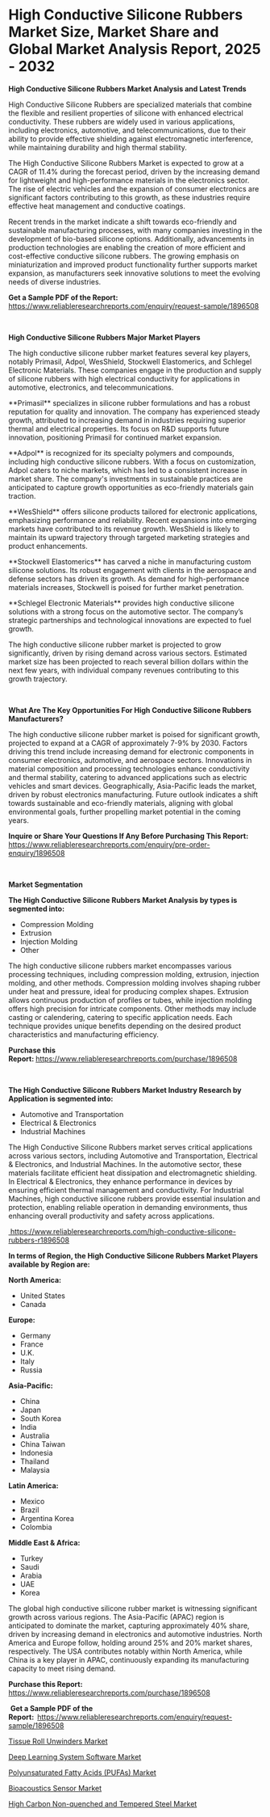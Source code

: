 <p><h1>High Conductive Silicone Rubbers Market Size, Market Share and Global Market Analysis Report, 2025 - 2032</h1></p><p><strong>High Conductive Silicone Rubbers Market Analysis and Latest Trends</strong></p>
<p><p>High Conductive Silicone Rubbers are specialized materials that combine the flexible and resilient properties of silicone with enhanced electrical conductivity. These rubbers are widely used in various applications, including electronics, automotive, and telecommunications, due to their ability to provide effective shielding against electromagnetic interference, while maintaining durability and high thermal stability. </p><p>The High Conductive Silicone Rubbers Market is expected to grow at a CAGR of 11.4% during the forecast period, driven by the increasing demand for lightweight and high-performance materials in the electronics sector. The rise of electric vehicles and the expansion of consumer electronics are significant factors contributing to this growth, as these industries require effective heat management and conductive coatings. </p><p>Recent trends in the market indicate a shift towards eco-friendly and sustainable manufacturing processes, with many companies investing in the development of bio-based silicone options. Additionally, advancements in production technologies are enabling the creation of more efficient and cost-effective conductive silicone rubbers. The growing emphasis on miniaturization and improved product functionality further supports market expansion, as manufacturers seek innovative solutions to meet the evolving needs of diverse industries.</p></p>
<p><strong>Get a Sample PDF of the Report:&nbsp;</strong> <a href="https://www.reliableresearchreports.com/enquiry/request-sample/1896508?utm_campaign=36&utm_medium=2&utm_source=Github&utm_content=ia&utm_term=13012025&utm_id=high-conductive-silicone-rubbers">https://www.reliableresearchreports.com/enquiry/request-sample/1896508</a></p>
<p>&nbsp;</p>
<p><strong>High Conductive Silicone Rubbers Major Market Players</strong></p>
<p><p>The high conductive silicone rubber market features several key players, notably Primasil, Adpol, WesShield, Stockwell Elastomerics, and Schlegel Electronic Materials. These companies engage in the production and supply of silicone rubbers with high electrical conductivity for applications in automotive, electronics, and telecommunications.</p><p>**Primasil** specializes in silicone rubber formulations and has a robust reputation for quality and innovation. The company has experienced steady growth, attributed to increasing demand in industries requiring superior thermal and electrical properties. Its focus on R&D supports future innovation, positioning Primasil for continued market expansion.</p><p>**Adpol** is recognized for its specialty polymers and compounds, including high conductive silicone rubbers. With a focus on customization, Adpol caters to niche markets, which has led to a consistent increase in market share. The company's investments in sustainable practices are anticipated to capture growth opportunities as eco-friendly materials gain traction.</p><p>**WesShield** offers silicone products tailored for electronic applications, emphasizing performance and reliability. Recent expansions into emerging markets have contributed to its revenue growth. WesShield is likely to maintain its upward trajectory through targeted marketing strategies and product enhancements.</p><p>**Stockwell Elastomerics** has carved a niche in manufacturing custom silicone solutions. Its robust engagement with clients in the aerospace and defense sectors has driven its growth. As demand for high-performance materials increases, Stockwell is poised for further market penetration.</p><p>**Schlegel Electronic Materials** provides high conductive silicone solutions with a strong focus on the automotive sector. The company’s strategic partnerships and technological innovations are expected to fuel growth.</p><p>The high conductive silicone rubber market is projected to grow significantly, driven by rising demand across various sectors. Estimated market size has been projected to reach several billion dollars within the next few years, with individual company revenues contributing to this growth trajectory.</p></p>
<p>&nbsp;</p>
<p><strong>What Are The Key Opportunities For High Conductive Silicone Rubbers Manufacturers?</strong></p>
<p><p>The high conductive silicone rubber market is poised for significant growth, projected to expand at a CAGR of approximately 7-9% by 2030. Factors driving this trend include increasing demand for electronic components in consumer electronics, automotive, and aerospace sectors. Innovations in material composition and processing technologies enhance conductivity and thermal stability, catering to advanced applications such as electric vehicles and smart devices. Geographically, Asia-Pacific leads the market, driven by robust electronics manufacturing. Future outlook indicates a shift towards sustainable and eco-friendly materials, aligning with global environmental goals, further propelling market potential in the coming years.</p></p>
<p><strong>Inquire or Share Your Questions If Any Before Purchasing This Report:</strong> <a href="https://www.reliableresearchreports.com/enquiry/pre-order-enquiry/1896508?utm_campaign=36&utm_medium=2&utm_source=Github&utm_content=ia&utm_term=13012025&utm_id=high-conductive-silicone-rubbers">https://www.reliableresearchreports.com/enquiry/pre-order-enquiry/1896508</a></p>
<p>&nbsp;</p>
<p><strong>Market Segmentation</strong></p>
<p><strong>The High Conductive Silicone Rubbers Market Analysis by types is segmented into:</strong></p>
<p><ul><li>Compression Molding</li><li>Extrusion</li><li>Injection Molding</li><li>Other</li></ul></p>
<p><p>The high conductive silicone rubbers market encompasses various processing techniques, including compression molding, extrusion, injection molding, and other methods. Compression molding involves shaping rubber under heat and pressure, ideal for producing complex shapes. Extrusion allows continuous production of profiles or tubes, while injection molding offers high precision for intricate components. Other methods may include casting or calendering, catering to specific application needs. Each technique provides unique benefits depending on the desired product characteristics and manufacturing efficiency.</p></p>
<p><strong>Purchase this Report:&nbsp;</strong><a href="https://www.reliableresearchreports.com/purchase/1896508?utm_campaign=36&utm_medium=2&utm_source=Github&utm_content=ia&utm_term=13012025&utm_id=high-conductive-silicone-rubbers">https://www.reliableresearchreports.com/purchase/1896508</a></p>
<p>&nbsp;</p>
<p><strong>The High Conductive Silicone Rubbers Market Industry Research by Application is segmented into:</strong></p>
<p><ul><li>Automotive and Transportation</li><li>Electrical & Electronics</li><li>Industrial Machines</li></ul></p>
<p><p>The High Conductive Silicone Rubbers market serves critical applications across various sectors, including Automotive and Transportation, Electrical & Electronics, and Industrial Machines. In the automotive sector, these materials facilitate efficient heat dissipation and electromagnetic shielding. In Electrical & Electronics, they enhance performance in devices by ensuring efficient thermal management and conductivity. For Industrial Machines, high conductive silicone rubbers provide essential insulation and protection, enabling reliable operation in demanding environments, thus enhancing overall productivity and safety across applications.</p></p>
<p><a href="https://www.reliableresearchreports.com/high-conductive-silicone-rubbers-r1896508?utm_campaign=36&utm_medium=2&utm_source=Github&utm_content=ia&utm_term=13012025&utm_id=high-conductive-silicone-rubbers">&nbsp;https://www.reliableresearchreports.com/high-conductive-silicone-rubbers-r1896508</a></p>
<p><strong>In terms of Region, the High Conductive Silicone Rubbers Market Players available by Region are:</strong></p>
<p>
    <p> <strong> North America: </strong>
        <ul>
            <li>United States</li>
            <li>Canada</li>
        </ul>
        </p> 
    <p> <strong> Europe: </strong>
        <ul>
            <li>Germany</li>
            <li>France</li>
            <li>U.K.</li>
            <li>Italy</li>
            <li>Russia</li>
        </ul>
        </p> 
    <p> <strong> Asia-Pacific: </strong>
        <ul>
            <li>China</li>
            <li>Japan</li>
            <li>South Korea</li>
            <li>India</li>
            <li>Australia</li>
            <li>China Taiwan</li>
            <li>Indonesia</li>
            <li>Thailand</li>
            <li>Malaysia</li>
        </ul>
        </p> 
    <p> <strong> Latin America: </strong>
        <ul>
            <li>Mexico</li>
            <li>Brazil</li>
            <li>Argentina Korea</li>
            <li>Colombia</li>
        </ul>
        </p> 
    <p> <strong> Middle East & Africa: </strong>
        <ul>
            <li>Turkey</li>
            <li>Saudi</li>
            <li>Arabia</li>
            <li>UAE</li>
            <li>Korea</li>
        </ul>
    </p>
    </p>
<p><p>The global high conductive silicone rubber market is witnessing significant growth across various regions. The Asia-Pacific (APAC) region is anticipated to dominate the market, capturing approximately 40% share, driven by increasing demand in electronics and automotive industries. North America and Europe follow, holding around 25% and 20% market shares, respectively. The USA contributes notably within North America, while China is a key player in APAC, continuously expanding its manufacturing capacity to meet rising demand.</p></p>
<p><strong>Purchase this Report: </strong><a href="https://www.reliableresearchreports.com/purchase/1896508?utm_campaign=36&utm_medium=2&utm_source=Github&utm_content=ia&utm_term=13012025&utm_id=high-conductive-silicone-rubbers">https://www.reliableresearchreports.com/purchase/1896508</a></p>
<p>&nbsp;<strong>Get a Sample PDF of the Report:&nbsp;&nbsp;</strong><a href="https://www.reliableresearchreports.com/enquiry/request-sample/1896508?utm_campaign=36&utm_medium=2&utm_source=Github&utm_content=ia&utm_term=13012025&utm_id=high-conductive-silicone-rubbers">https://www.reliableresearchreports.com/enquiry/request-sample/1896508</a></p>
<p><strong></strong></p>
<p><p><a href="https://github.com/tona7vba/Market-Research-Report-List-1/blob/main/tissue-roll-unwinders-market.md?utm_campaign=36&utm_medium=2&utm_source=Github&utm_content=ia&utm_term=13012025&utm_id=high-conductive-silicone-rubbers">Tissue Roll Unwinders Market</a></p><p><a href="https://github.com/tambraunrue691969/Market-Research-Report-List-1/blob/main/deep-learning-system-software-market.md?utm_campaign=36&utm_medium=2&utm_source=Github&utm_content=ia&utm_term=13012025&utm_id=high-conductive-silicone-rubbers">Deep Learning System Software Market</a></p><p><a href="https://github.com/tasiahtahathorn/Market-Research-Report-List-1/blob/main/polyunsaturated-fatty-acids-pufas-market.md?utm_campaign=36&utm_medium=2&utm_source=Github&utm_content=ia&utm_term=13012025&utm_id=high-conductive-silicone-rubbers">Polyunsaturated Fatty Acids (PUFAs) Market</a></p><p><a href="https://github.com/jeastefanowicz7816/Market-Research-Report-List-1/blob/main/bioacoustics-sensor-market.md?utm_campaign=36&utm_medium=2&utm_source=Github&utm_content=ia&utm_term=13012025&utm_id=high-conductive-silicone-rubbers">Bioacoustics Sensor Market</a></p><p><a href="https://github.com/oslieselotte2192/Market-Research-Report-List-1/blob/main/high-carbon-non-quenched-and-tempered-steel-market.md?utm_campaign=36&utm_medium=2&utm_source=Github&utm_content=ia&utm_term=13012025&utm_id=high-conductive-silicone-rubbers">High Carbon Non-quenched and Tempered Steel Market</a></p></p>